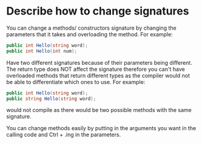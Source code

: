 # Describe how to change signatures

You can change a methods/ constructors signature by changing the parameters that it takes and overloading the method. For example:
```C#
public int Hello(string word);
public int Hello(int num);
```

Have two different signatures because of their parameters being different. The return type does NOT affect the signature therefore you can't have overloaded methods that return different types as the compiler would not be able to differentiate which ones to use. For example:

```C#
public int Hello(string word);
public string Hello(string word);
```
would not compile as there would be two possible methods with the same signature.

You can change methods easily by putting in the arguments you want in the calling code and Ctrl + .ing in the parameters.